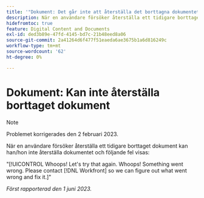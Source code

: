 ```yaml
---
title: '"Dokument: Det går inte att återställa det borttagna dokumentet'
description: När en användare försöker återställa ett tidigare borttaget dokument kan han/hon inte återställa dokumentet och han/hon kan se felet Hoppsan.
hidefromtoc: true
feature: Digital Content and Documents
exl-id: ded3b89e-47fd-4145-bd7c-21b48eed8a06
source-git-commit: 2a41264d6f477f51eaeda6ae3675b1a6d816249c
workflow-type: tm+mt
source-wordcount: '62'
ht-degree: 0%

---
```


# Dokument: Kan inte återställa borttaget dokument

>[!NOTE]
>
>Problemet korrigerades den 2 februari 2023.

<!-- On WF and WFP TOCs-->

När en användare försöker återställa ett tidigare borttaget dokument kan han/hon inte återställa dokumentet och följande fel visas:

&quot;[!UICONTROL Whoops! Let's try that again. Whoops! Something went wrong. Please contact [!DNL Workfront] so we can figure out what went wrong and fix it.]&quot;

_Först rapporterad den 1 juni 2023._
